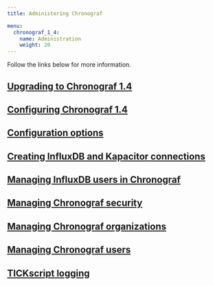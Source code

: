 ```yaml
---
title: Administering Chronograf

menu:
  chronograf_1_4:
    name: Administration
    weight: 20
---
```


Follow the links below for more information.

## [Upgrading to Chronograf 1.4](/chronograf/latest/administration/upgrading/)

## [Configuring Chronograf 1.4](/chronograf/latest/administration/configuration/)

## [Configuration options](/chronograf/latest/administration/config-options/)

## [Creating InfluxDB and Kapacitor connections](/chronograf/latest/administration/creating-connections/)

## [Managing InfluxDB users in Chronograf](/chronograf/latest/administration/managing-influxdb-users/)

## [Managing Chronograf security](/chronograf/latest/administration/managing-security/)

## [Managing Chronograf organizations](/chronograf/latest/administration/managing-organizations/)

## [Managing Chronograf users](/chronograf/latest/administration/managing-chronograf-users/)

## [TICKscript logging](/chronograf/v1.4/administration/tickscript-logging/)
